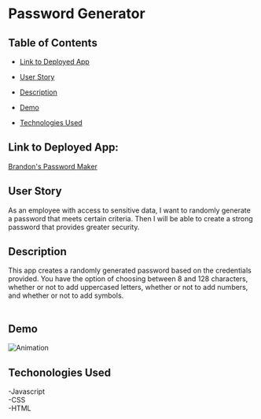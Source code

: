 # Password Generator

## Table of Contents

* [Link to Deployed App](#link-to-deplyoed-app)
+ [User Story](#user-story)
- [Description](#description)
* [Demo](#Demo)
+ [Technologies Used](#technologies-used)
## Link to Deployed App:
[Brandon's Password Maker](https://barmstrong1188.github.io/My-password-maker/)

## User Story

As an employee with access to sensitive data, I want to randomly generate a password that meets certain criteria.
Then I will be able to create a strong password that provides greater security.

## Description
This app creates a randomly generated password based on the credentials provided. You have the option of choosing between 8 and 128 characters, whether or not to add uppercased letters, whether or not to add numbers, and whether or not to add symbols.
<br><br>

## Demo
![Animation](https://user-images.githubusercontent.com/65680645/116979105-9500ea80-ac92-11eb-862d-2be9674971ee.gif)

## Techonologies Used
-Javascript <br>
-CSS <br>
-HTML 
